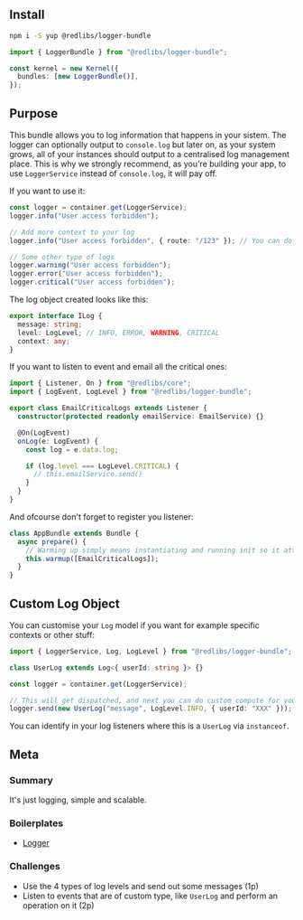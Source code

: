 ## Install

```bash
npm i -S yup @redlibs/logger-bundle
```

```ts
import { LoggerBundle } from "@redlibs/logger-bundle";

const kernel = new Kernel({
  bundles: [new LoggerBundle()],
});
```

## Purpose

This bundle allows you to log information that happens in your sistem. The logger can optionally output to `console.log` but later on, as your system grows, all of your instances should output to a centralised log management place. This is why we strongly recommend, as you're building your app, to use `LoggerService` instead of `console.log`, it will pay off.

If you want to use it:

```typescript
const logger = container.get(LoggerService);
logger.info("User access forbidden");

// Add more context to your log
logger.info("User access forbidden", { route: "/123" }); // You can do anything you like to your context

// Some other type of logs
logger.warning("User access forbidden");
logger.error("User access forbidden");
logger.critical("User access forbidden");
```

The log object created looks like this:

```typescript
export interface ILog {
  message: string;
  level: LogLevel; // INFO, ERROR, WARNING, CRITICAL
  context: any;
}
```

If you want to listen to event and email all the critical ones:

```typescript
import { Listener, On } from "@redlibs/core";
import { LogEvent, LogLevel } from "@redlibs/logger-bundle";

export class EmailCriticalLogs extends Listener {
  constructor(protected readonly emailService: EmailService) {}

  @On(LogEvent)
  onLog(e: LogEvent) {
    const log = e.data.log;

    if (log.level === LogLevel.CRITICAL) {
      // this.emailService.send()
    }
  }
}
```

And ofcourse don't forget to register you listener:

```typescript
class AppBundle extends Bundle {
  async prepare() {
    // Warming up simply means instantiating and running init so it attaches events
    this.warmup([EmailCriticalLogs]);
  }
}
```

## Custom Log Object

You can customise your `Log` model if you want for example specific contexts or other stuff:

```ts
import { LoggerService, Log, LogLevel } from "@redlibs/logger-bundle";

class UserLog extends Log<{ userId: string }> {}

const logger = container.get(LoggerService);

// This will get dispatched, and next you can do custom compute for your log by checking instance of
logger.send(new UserLog("message", LogLevel.INFO, { userId: "XXX" }));
```

You can identify in your log listeners where this is a `UserLog` via `instanceof`.

## Meta

### Summary

It's just logging, simple and scalable.

### Boilerplates

- [Logger](https://stackblitz.com/edit/node-pdsjea?file=README.md)

### Challenges

- Use the 4 types of log levels and send out some messages (1p)
- Listen to events that are of custom type, like `UserLog` and perform an operation on it (2p)
